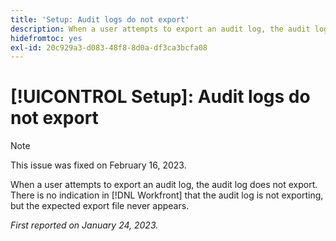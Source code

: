 ```yaml
---
title: 'Setup: Audit logs do not export'
description: When a user attempts to export an audit log, the audit log does not export. There is no indication in Workfront that the audit log is not exporting, but the expected export file never appears.
hidefromtoc: yes
exl-id: 20c929a3-d083-48f8-8d0a-df3ca3bcfa08
---
```

# [!UICONTROL Setup]: Audit logs do not export

>[!NOTE]
>
>This issue was fixed on February 16, 2023.

When a user attempts to export an audit log, the audit log does not export. There is no indication in [!DNL Workfront] that the audit log is not exporting, but the expected export file never appears.

_First reported on January 24, 2023._
